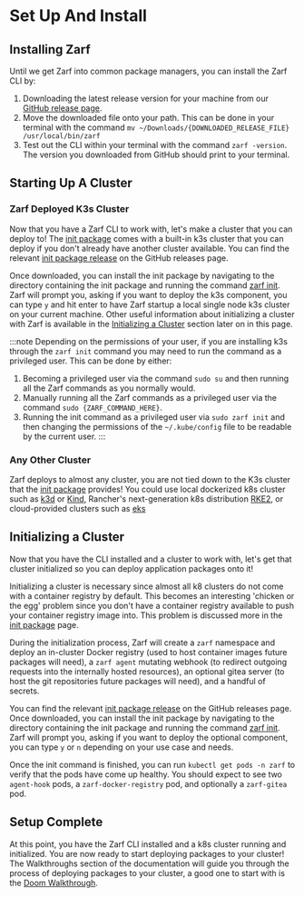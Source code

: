 # Set Up And Install

<!-- TODO: I @jperry am still confused about what the difference between this page the other install/setup sections should be.. -->
<!--       ex. The 'Getting Started' page has an 'Installing Zarf' section that I copied this from.. -->

## Installing Zarf

<!-- TODO: @JPERRY Look at how other tools/apps do their instillation instructions -->

Until we get Zarf into common package managers, you can install the Zarf CLI by:

1. Downloading the latest release version for your machine from our [GitHub release page](https://github.com/defenseunicorns/zarf/releases).
2. Move the downloaded file onto your path. This can be done in your terminal with the command `mv ~/Downloads/{DOWNLOADED_RELEASE_FILE} /usr/local/bin/zarf`
3. Test out the CLI within your terminal with the command `zarf -version`. The version you downloaded from GitHub should print to your terminal.

## Starting Up A Cluster

### Zarf Deployed K3s Cluster

<!-- TODO: Some duplicated information from the 'Common CLI Uses' page incoming... -->

Now that you have a Zarf CLI to work with, let's make a cluster that you can deploy to! The [init package](../4-user-guide/2-zarf-packages/3-the-zarf-init-package.md) comes with a built-in k3s cluster that you can deploy if you don't already have another cluster available. You can find the relevant [init package release](https://github.com/defenseunicorns/zarf/releases) on the GitHub releases page.

Once downloaded, you can install the init package by navigating to the directory containing the init package and running the command [zarf init](../4-user-guide/1-the-zarf-cli/100-cli-commands/zarf_init.md). Zarf will prompt you, asking if you want to deploy the k3s component, you can type `y` and hit enter to have Zarf startup a local single node k3s cluster on your current machine. Other useful information about initializing a cluster with Zarf is available in the [Initializing a Cluster](./0-set-up-and-install.md#initializing-) section later on in this page.

:::note
Depending on the permissions of your user, if you are installing k3s through the `zarf init` command you may need to run the command as a privileged user. This can be done by either:

1. Becoming a privileged user via the command `sudo su` and then running all the Zarf commands as you normally would.
2. Manually running all the Zarf commands as a privileged user via the command `sudo {ZARF_COMMAND_HERE}`.
3. Running the init command as a privileged user via `sudo zarf init` and then changing the permissions of the `~/.kube/config` file to be readable by the current user.
   :::

### Any Other Cluster

<!-- TODO: Link to a support matrix of k8 distros -->

Zarf deploys to almost any cluster, you are not tied down to the K3s cluster that the [init package](../4-user-guide/2-zarf-packages/3-the-zarf-init-package.md) provides! You could use local dockerized k8s cluster such as [k3d](https://k3d.io/v5.4.1/) or [Kind](https://kind.sigs.k8s.io/), Rancher's next-generation k8s distribution [RKE2](https://docs.rke2.io/), or cloud-provided clusters such as [eks](https://aws.amazon.com/eks/)

## Initializing a Cluster

<!-- TODO: Some duplicated information from the 'Common CLI Uses' page incoming... -->

Now that you have the CLI installed and a cluster to work with, let's get that cluster initialized so you can deploy application packages onto it!

Initializing a cluster is necessary since almost all k8 clusters do not come with a container registry by default. This becomes an interesting 'chicken or the egg' problem since you don't have a container registry available to push your container registry image into. This problem is discussed more in the [init package](./../4-user-guide/2-zarf-packages/3-the-zarf-init-package.md) page.

During the initialization process, Zarf will create a `zarf` namespace and deploy an in-cluster Docker registry (used to host container images future packages will need), a `zarf agent` mutating webhook (to redirect outgoing requests into the internally hosted resources), an optional gitea server (to host the git repositories future packages will need), and a handful of secrets.

You can find the relevant [init package release](https://github.com/defenseunicorns/zarf/releases) on the GitHub releases page. Once downloaded, you can install the init package by navigating to the directory containing the init package and running the command [zarf init](../4-user-guide/1-the-zarf-cli/100-cli-commands/zarf_init.md). Zarf will prompt you, asking if you want to deploy the optional component, you can type `y` or `n` depending on your use case and needs.

Once the init command is finished, you can run `kubectl get pods -n zarf` to verify that the pods have come up healthy. You should expect to see two `agent-hook` pods, a `zarf-docker-registry` pod, and optionally a `zarf-gitea` pod.

## Setup Complete

At this point, you have the Zarf CLI installed and a k8s cluster running and initialized. You are now ready to start deploying packages to your cluster! The Walkthroughs section of the documentation will guide you through the process of deploying packages to your cluster, a good one to start with is the [Doom Walkthrough](../13-walkthroughs/2-deploying-doom.md).
